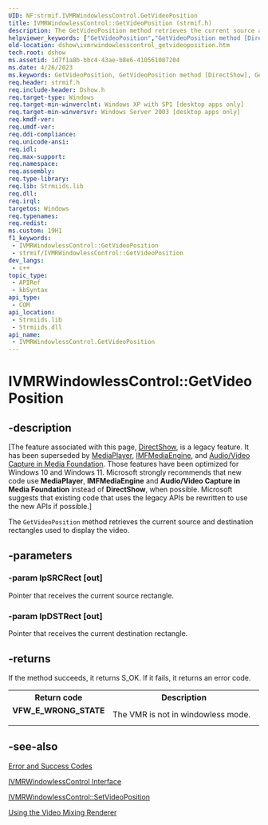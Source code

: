 ```yaml
---
UID: NF:strmif.IVMRWindowlessControl.GetVideoPosition
title: IVMRWindowlessControl::GetVideoPosition (strmif.h)
description: The GetVideoPosition method retrieves the current source and destination rectangles used to display the video.
helpviewer_keywords: ["GetVideoPosition","GetVideoPosition method [DirectShow]","GetVideoPosition method [DirectShow]","IVMRWindowlessControl interface","IVMRWindowlessControl interface [DirectShow]","GetVideoPosition method","IVMRWindowlessControl.GetVideoPosition","IVMRWindowlessControl::GetVideoPosition","IVMRWindowlessControlGetVideoPosition","dshow.ivmrwindowlesscontrol_getvideoposition","strmif/IVMRWindowlessControl::GetVideoPosition"]
old-location: dshow\ivmrwindowlesscontrol_getvideoposition.htm
tech.root: dshow
ms.assetid: 1d7f1a8b-bbc4-43ae-b8e6-410561087204
ms.date: 4/26/2023
ms.keywords: GetVideoPosition, GetVideoPosition method [DirectShow], GetVideoPosition method [DirectShow],IVMRWindowlessControl interface, IVMRWindowlessControl interface [DirectShow],GetVideoPosition method, IVMRWindowlessControl.GetVideoPosition, IVMRWindowlessControl::GetVideoPosition, IVMRWindowlessControlGetVideoPosition, dshow.ivmrwindowlesscontrol_getvideoposition, strmif/IVMRWindowlessControl::GetVideoPosition
req.header: strmif.h
req.include-header: Dshow.h
req.target-type: Windows
req.target-min-winverclnt: Windows XP with SP1 [desktop apps only]
req.target-min-winversvr: Windows Server 2003 [desktop apps only]
req.kmdf-ver: 
req.umdf-ver: 
req.ddi-compliance: 
req.unicode-ansi: 
req.idl: 
req.max-support: 
req.namespace: 
req.assembly: 
req.type-library: 
req.lib: Strmiids.lib
req.dll: 
req.irql: 
targetos: Windows
req.typenames: 
req.redist: 
ms.custom: 19H1
f1_keywords:
 - IVMRWindowlessControl::GetVideoPosition
 - strmif/IVMRWindowlessControl::GetVideoPosition
dev_langs:
 - c++
topic_type:
 - APIRef
 - kbSyntax
api_type:
 - COM
api_location:
 - Strmiids.lib
 - Strmiids.dll
api_name:
 - IVMRWindowlessControl.GetVideoPosition
---
```


# IVMRWindowlessControl::GetVideoPosition


## -description

\[The feature associated with this page, [DirectShow](/windows/win32/directshow/directshow), is a legacy feature. It has been superseded by [MediaPlayer](/uwp/api/Windows.Media.Playback.MediaPlayer), [IMFMediaEngine](/windows/win32/api/mfmediaengine/nn-mfmediaengine-imfmediaengine), and [Audio/Video Capture in Media Foundation](windows/win32/medfound/audio-video-capture-in-media-foundation). Those features have been optimized for Windows 10 and Windows 11. Microsoft strongly recommends that new code use **MediaPlayer**, **IMFMediaEngine** and **Audio/Video Capture in Media Foundation** instead of **DirectShow**, when possible. Microsoft suggests that existing code that uses the legacy APIs be rewritten to use the new APIs if possible.\]

The <code>GetVideoPosition</code> method retrieves the current source and destination rectangles used to display the video.

## -parameters

### -param lpSRCRect [out]

Pointer that receives the current source rectangle.

### -param lpDSTRect [out]

Pointer that receives the current destination rectangle.

## -returns

If the method succeeds, it returns S_OK. If it fails, it returns an error code.

<table>
<tr>
<th>Return code</th>
<th>Description</th>
</tr>
<tr>
<td width="40%">
<dl>
<dt><b>VFW_E_WRONG_STATE</b></dt>
</dl>
</td>
<td width="60%">
The VMR is not in windowless mode.

</td>
</tr>
</table>

## -see-also

<a href="/windows/desktop/DirectShow/error-and-success-codes">Error and Success Codes</a>



<a href="/windows/desktop/api/strmif/nn-strmif-ivmrwindowlesscontrol">IVMRWindowlessControl Interface</a>



<a href="/windows/desktop/api/strmif/nf-strmif-ivmrwindowlesscontrol-setvideoposition">IVMRWindowlessControl::SetVideoPosition</a>



<a href="/windows/desktop/DirectShow/using-the-video-mixing-renderer">Using the Video Mixing Renderer</a>